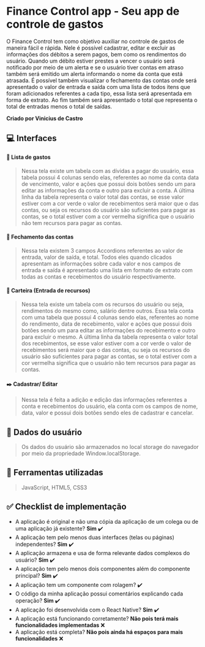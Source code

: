 # Finance Control app - Seu app de controle de gastos
O Finance Control tem como objetivo auxiliar no controle de gastos de maneira fácil e rápida. Nele é possível cadastrar, editar e excluir as informações dos débitos a serem pagos, bem como os rendimentos do usuário. Quando um débito estiver prestes a vencer o usuário será notificado por meio de um alerta e se o usuário tiver contas em atraso também será emitido um alerta informando o nome da conta que está atrasada. É possível também visualizar o fechamento das contas onde será apresentado o valor de entrada e saída com uma lista de todos itens que foram adicionados referentes a cada tipo, essa lista será apresentada em forma de extrato. Ao fim também será apresentado o total que representa o total de entradas menos o total de saídas.

**Criado por Vinicius de Castro**

## :computer: Interfaces

#### :iphone: Lista de gastos

> Nessa tela existe um tabela com as dívidas a pagar do usuário, essa tabela possui 4 colunas sendo elas, referentes ao nome da conta data de vencimento, valor e ações que possui dois botões sendo um para editar as informações da conta e outro para excluir a conta. A última linha da tabela representa o valor total das contas, se esse valor estiver com a cor verde o valor de recebimentos será maior que o das contas, ou seja os recursos do usuário são suficientes para pagar as contas, se o total estiver com a cor vermelha significa que o usuário não tem recursos para pagar as contas.

#### :page_facing_up: Fechamento das contas

> Nessa tela existem 3 campos Accordions referentes ao valor de entrada, valor de saída, e total. Todos eles quando clicados apresentam as informações sobre cada valor e nos campos de entrada e saída é apresentado uma lista em formato de extrato com todas as contas e recebimentos do usuário respectivamente.

#### :iphone: Carteira (Entrada de recursos)

> Nessa tela existe um tabela com os recursos do usuário ou seja, rendimentos do mesmo como, salário dentre outros. Essa tela conta com uma tabela que possui 4 colunas sendo elas, referentes ao nome do rendimento, data de recebimento, valor e ações que possui dois botões sendo um para editar as informações do recebimento e outro para excluir o mesmo. A última linha da tabela representa o valor total dos recebimentos, se esse valor estiver com a cor verde o valor de recebimentos será maior que o das contas, ou seja os recursos do usuário são suficientes para pagar as contas, se o total estiver com a cor vermelha significa que o usuário não tem recursos para pagar as contas.

#### :black_nib: Cadastrar/ Editar

>Nessa tela é feita a adição e edição das informações referentes a conta e recebimentos do usuário, ela conta com os campos de nome, data, valor e possui dois botões sendo eles de cadastrar e cancelar.


## :open_file_folder: Dados do usuário

> Os dados do usuário são armazenados no local storage do navegador por meio da propriedade Window.localStorage.


## 🔨 Ferramentas utilizadas

> JavaScript, HTML5, CSS3


## :white_check_mark: Checklist de implementação

- A aplicação é original e não uma cópia da aplicação de um colega ou de uma aplicação já existente? **Sim**  :heavy_check_mark:
- A aplicação tem pelo menos duas interfaces (telas ou páginas) independentes? **Sim**  :heavy_check_mark:
- A aplicação armazena e usa de forma relevante dados complexos do usuário? **Sim**  :heavy_check_mark:
- A aplicação tem pelo menos dois componentes além do componente principal? **Sim**  :heavy_check_mark:
- A aplicação tem um componente com rolagem? :heavy_check_mark:
- O código da minha aplicação possui comentários explicando cada operação? **Sim**  :heavy_check_mark:
- A aplicação foi desenvolvida com o React Native? **Sim**  :heavy_check_mark:
- A aplicação está funcionando corretamente? **Não pois terá mais funcionalidades implementadas**  :x:
- A aplicação está completa? **Não pois ainda há espaços para mais funcionalidades** :x: